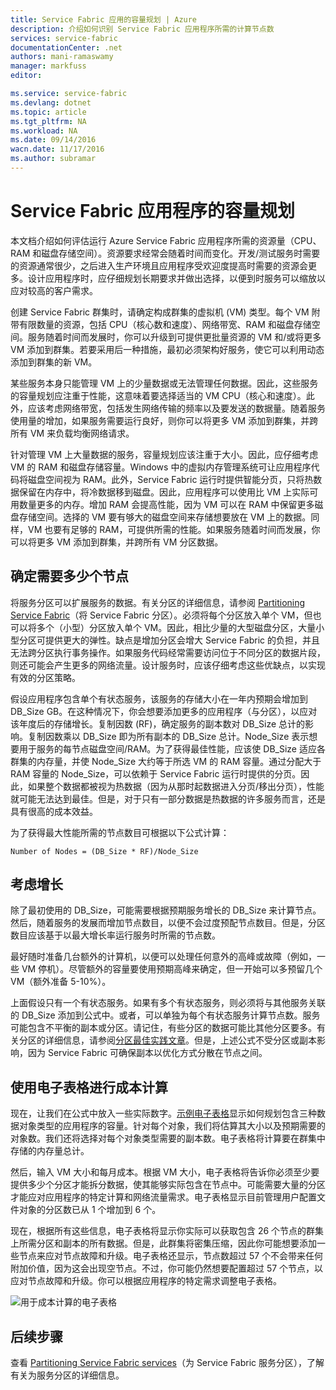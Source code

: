 ```yaml
---
title: Service Fabric 应用的容量规划 | Azure
description: 介绍如何识别 Service Fabric 应用程序所需的计算节点数
services: service-fabric
documentationCenter: .net
authors: mani-ramaswamy
manager: markfuss
editor: 

ms.service: service-fabric
ms.devlang: dotnet
ms.topic: article
ms.tgt_pltfrm: NA
ms.workload: NA
ms.date: 09/14/2016
wacn.date: 11/17/2016
ms.author: subramar
---
```


# Service Fabric 应用程序的容量规划

本文档介绍如何评估运行 Azure Service Fabric 应用程序所需的资源量（CPU、RAM 和磁盘存储空间）。资源要求经常会随着时间而变化。开发/测试服务时需要的资源通常很少，之后进入生产环境且应用程序受欢迎度提高时需要的资源会更多。设计应用程序时，应仔细规划长期要求并做出选择，以便到时服务可以缩放以应对较高的客户需求。

 创建 Service Fabric 群集时，请确定构成群集的虚拟机 (VM) 类型。每个 VM 附带有限数量的资源，包括 CPU（核心数和速度）、网络带宽、RAM 和磁盘存储空间。服务随着时间而发展时，你可以升级到可提供更批量资源的 VM 和/或将更多 VM 添加到群集。若要采用后一种措施，最初必须架构好服务，使它可以利用动态添加到群集的新 VM。

某些服务本身只能管理 VM 上的少量数据或无法管理任何数据。因此，这些服务的容量规划应注重于性能，这意味着要选择适当的 VM CPU（核心和速度）。此外，应该考虑网络带宽，包括发生网络传输的频率以及要发送的数据量。随着服务使用量的增加，如果服务需要运行良好，则你可以将更多 VM 添加到群集，并跨所有 VM 来负载均衡网络请求。

针对管理 VM 上大量数据的服务，容量规划应该注重于大小。因此，应仔细考虑 VM 的 RAM 和磁盘存储容量。Windows 中的虚拟内存管理系统可让应用程序代码将磁盘空间视为 RAM。此外，Service Fabric 运行时提供智能分页，只将热数据保留在内存中，将冷数据移到磁盘。因此，应用程序可以使用比 VM 上实际可用数量更多的内存。增加 RAM 会提高性能，因为 VM 可以在 RAM 中保留更多磁盘存储空间。选择的 VM 要有够大的磁盘空间来存储想要放在 VM 上的数据。同样，VM 也要有足够的 RAM，可提供所需的性能。如果服务随着时间而发展，你可以将更多 VM 添加到群集，并跨所有 VM 分区数据。

## 确定需要多少个节点

将服务分区可以扩展服务的数据。有关分区的详细信息，请参阅 [Partitioning Service Fabric](./service-fabric-concepts-partitioning.md)（将 Service Fabric 分区）。必须将每个分区放入单个 VM，但也可以将多个（小型）分区放入单个 VM。因此，相比少量的大型磁盘分区，大量小型分区可提供更大的弹性。缺点是增加分区会增大 Service Fabric 的负担，并且无法跨分区执行事务操作。如果服务代码经常需要访问位于不同分区的数据片段，则还可能会产生更多的网络流量。设计服务时，应该仔细考虑这些优缺点，以实现有效的分区策略。

假设应用程序包含单个有状态服务，该服务的存储大小在一年内预期会增加到 DB\_Size GB。在这种情况下，你会想要添加更多的应用程序（与分区），以应对该年度后的存储增长。复制因数 (RF)，确定服务的副本数对 DB\_Size 总计的影响。复制因数乘以 DB\_Size 即为所有副本的 DB\_Size 总计。Node\_Size 表示想要用于服务的每节点磁盘空间/RAM。为了获得最佳性能，应该使 DB\_Size 适应各群集的内存量，并使 Node\_Size 大约等于所选 VM 的 RAM 容量。通过分配大于 RAM 容量的 Node\_Size，可以依赖于 Service Fabric 运行时提供的分页。因此，如果整个数据都被视为热数据（因为从那时起数据进入分页/移出分页），性能就可能无法达到最佳。但是，对于只有一部分数据是热数据的许多服务而言，还是具有很高的成本效益。

为了获得最大性能所需的节点数目可根据以下公式计算：

	Number of Nodes = (DB_Size * RF)/Node_Size

## 考虑增长

除了最初使用的 DB\_Size，可能需要根据预期服务增长的 DB\_Size 来计算节点。然后，随着服务的发展而增加节点数目，以便不会过度预配节点数目。但是，分区数目应该基于以最大增长率运行服务时所需的节点数。

最好随时准备几台额外的计算机，以便可以处理任何意外的高峰或故障（例如，一些 VM 停机）。尽管额外的容量要使用预期高峰来确定，但一开始可以多预留几个 VM（额外准备 5-10%）。

上面假设只有一个有状态服务。如果有多个有状态服务，则必须将与其他服务关联的 DB\_Size 添加到公式中。或者，可以单独为每个有状态服务计算节点数。服务可能包含不平衡的副本或分区。请记住，有些分区的数据可能比其他分区要多。有关分区的详细信息，请参阅[分区最佳实践文章](./service-fabric-concepts-partitioning.md)。但是，上述公式不受分区或副本影响，因为 Service Fabric 可确保副本以优化方式分散在节点之间。

## 使用电子表格进行成本计算

现在，让我们在公式中放入一些实际数字。[示例电子表格](https://servicefabricsdkstorage.blob.core.windows.net/publicrelease/SF%20VM%20Cost%20calculator-NEW.xlsx)显示如何规划包含三种数据对象类型的应用程序的容量。针对每个对象，我们将估算其大小以及预期需要的对象数。我们还将选择对每个对象类型需要的副本数。电子表格将计算要在群集中存储的内存量总计。

然后，输入 VM 大小和每月成本。根据 VM 大小，电子表格将告诉你必须至少要提供多少个分区才能拆分数据，使其能够实际包含在节点中。可能需要大量的分区才能应对应用程序的特定计算和网络流量需求。电子表格显示目前管理用户配置文件对象的分区数已从 1 个增加到 6 个。

现在，根据所有这些信息，电子表格将显示你实际可以获取包含 26 个节点的群集上所需分区和副本的所有数据。但是，此群集将密集压缩，因此你可能想要添加一些节点来应对节点故障和升级。电子表格还显示，节点数超过 57 个不会带来任何附加价值，因为这会出现空节点。不过，你可能仍然想要配置超过 57 个节点，以应对节点故障和升级。你可以根据应用程序的特定需求调整电子表格。

![用于成本计算的电子表格][Image1]

## 后续步骤

查看 [Partitioning Service Fabric services][10]（为 Service Fabric 服务分区），了解有关为服务分区的详细信息。

<!--Image references-->

[Image1]: ./media/SF-Cost.png

<!--Link references--In actual articles, you only need a single period before the slash-->

[10]: ./service-fabric-concepts-partitioning.md

<!---HONumber=Mooncake_1017_2016-->